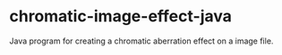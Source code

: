 # chromatic-image-effect-java
Java program for creating a chromatic aberration effect on a image file.
